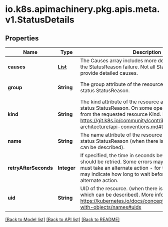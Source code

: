 # io.k8s.apimachinery.pkg.apis.meta.v1.StatusDetails
## Properties

| Name | Type | Description | Notes |
|------------ | ------------- | ------------- | -------------|
| **causes** | [**List**](io.k8s.apimachinery.pkg.apis.meta.v1.StatusCause.md) | The Causes array includes more details associated with the StatusReason failure. Not all StatusReasons may provide detailed causes. | [optional] [default to null] |
| **group** | **String** | The group attribute of the resource associated with the status StatusReason. | [optional] [default to null] |
| **kind** | **String** | The kind attribute of the resource associated with the status StatusReason. On some operations may differ from the requested resource Kind. More info: https://git.k8s.io/community/contributors/devel/sig-architecture/api-conventions.md#types-kinds | [optional] [default to null] |
| **name** | **String** | The name attribute of the resource associated with the status StatusReason (when there is a single name which can be described). | [optional] [default to null] |
| **retryAfterSeconds** | **Integer** | If specified, the time in seconds before the operation should be retried. Some errors may indicate the client must take an alternate action - for those errors this field may indicate how long to wait before taking the alternate action. | [optional] [default to null] |
| **uid** | **String** | UID of the resource. (when there is a single resource which can be described). More info: https://kubernetes.io/docs/concepts/overview/working-with-objects/names#uids | [optional] [default to null] |

[[Back to Model list]](../README.md#documentation-for-models) [[Back to API list]](../README.md#documentation-for-api-endpoints) [[Back to README]](../README.md)

